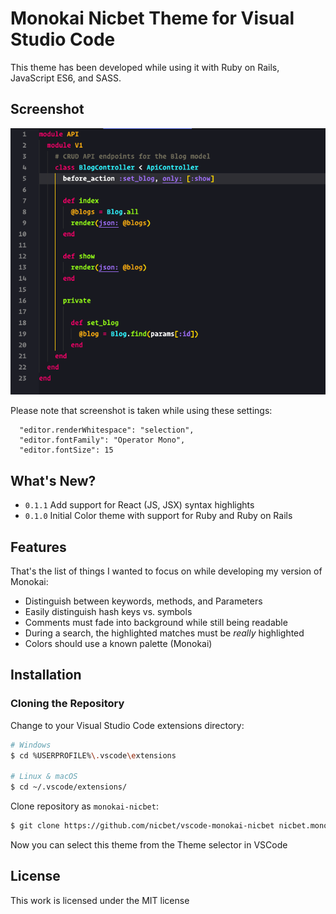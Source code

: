 # Monokai Nicbet Theme for Visual Studio Code

This theme has been developed while using it with Ruby on Rails, JavaScript ES6, and SASS.

## Screenshot
![Theme Screenshot](screenshot-v0.1.0.png)

Please note that screenshot is taken while using these settings:

```
  "editor.renderWhitespace": "selection",
  "editor.fontFamily": "Operator Mono",
  "editor.fontSize": 15
```

## What's New?

- `0.1.1` Add support for React (JS, JSX) syntax highlights
- `0.1.0` Initial Color theme with support for Ruby and Ruby on Rails

## Features

That's the list of things I wanted to focus on while developing my version of Monokai:

- Distinguish between keywords, methods, and Parameters
- Easily distinguish hash keys vs. symbols
- Comments must fade into background while still being readable
- During a search, the highlighted matches must be _really_ highlighted
- Colors should use a known palette (Monokai)

## Installation

### Cloning the Repository

Change to your Visual Studio Code extensions directory:

```bash
# Windows
$ cd %USERPROFILE%\.vscode\extensions

# Linux & macOS
$ cd ~/.vscode/extensions/
```

Clone repository as `monokai-nicbet`:

```bash
$ git clone https://github.com/nicbet/vscode-monokai-nicbet nicbet.monokai-nicbet-0.1.0
```

Now you can select this theme from the Theme selector in VSCode

## License

This work is licensed under the MIT license
